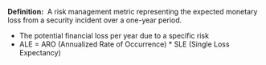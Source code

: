 **Definition:**
 A risk management metric representing the expected monetary loss from a security incident over a one-year period.
 
- The potential financial loss per year due to a specific risk
- ALE = ARO (Annualized Rate of Occurrence) * SLE (Single Loss Expectancy)